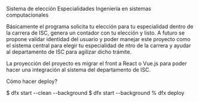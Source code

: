 Sistema de elección Especialidades Ingeniería en sistemas computacionales

Básicamente el programa solicita tu elección para tu especialidad dentro de la carrera de ISC, genera un contador con tu elección y listo.
A futuro se propone validar identidad del usuario y poder manejar este proyecto como el sistema central para elegir tu especialidad de ntro de la carrera y ayudar al departamento de ISC para agilizar dicho trámite.

La proyección del proyecto es migrar el front a React o Vue.js para poder hacer una integración al sistema del departamento de ISC.

Cómo hacer deploy?

$ dfx start --clean --background
$ dfx start --background
% dfx deploy